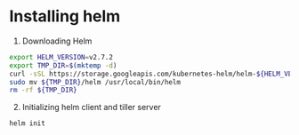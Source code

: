 # Installing helm

1. Downloading Helm

  ```bash
  export HELM_VERSION=v2.7.2
  export TMP_DIR=$(mktemp -d)
  curl -sSL https://storage.googleapis.com/kubernetes-helm/helm-${HELM_VERSION}-linux-amd64.tar.gz | tar -zxv --strip-components=1 -C ${TMP_DIR}
  sudo mv ${TMP_DIR}/helm /usr/local/bin/helm
  rm -rf ${TMP_DIR}

  ```

2. Initializing helm client and tiller server

  ```bash
  helm init
  ```

